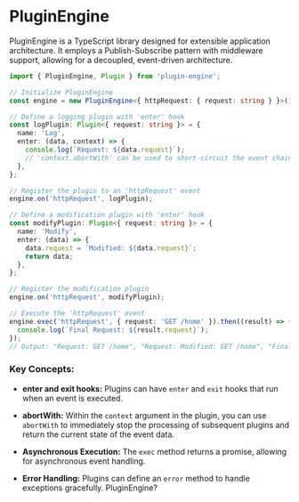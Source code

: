 # PluginEngine

PluginEngine is a TypeScript library designed for extensible application architecture.
It employs a Publish-Subscribe pattern with middleware support, allowing for a decoupled,
event-driven architecture.

```typescript
import { PluginEngine, Plugin } from 'plugin-engine';

// Initialize PluginEngine
const engine = new PluginEngine<{ httpRequest: { request: string } }>();

// Define a logging plugin with 'enter' hook
const logPlugin: Plugin<{ request: string }> = {
  name: 'Log',
  enter: (data, context) => {
    console.log(`Request: ${data.request}`);
    // 'context.abortWith' can be used to short-circuit the event chain
  },
};

// Register the plugin to an 'httpRequest' event
engine.on('httpRequest', logPlugin);

// Define a modification plugin with 'enter' hook
const modifyPlugin: Plugin<{ request: string }> = {
  name: 'Modify',
  enter: (data) => {
    data.request = `Modified: ${data.request}`;
    return data;
  },
};

// Register the modification plugin
engine.on('httpRequest', modifyPlugin);

// Execute the 'httpRequest' event
engine.exec('httpRequest', { request: 'GET /home' }).then((result) => {
  console.log(`Final Request: ${result.request}`);
});
// Output: "Request: GET /home", "Request: Modified: GET /home", "Final Request: Modified: GET /home"
```

### Key Concepts:

- **enter and exit hooks:** Plugins can have `enter` and `exit` hooks that run when an event is executed.

- **abortWith:** Within the `context` argument in the plugin, you can use `abortWith` to 
immediately stop the processing of subsequent plugins and return the current state of the event data.

- **Asynchronous Execution:** The `exec` method returns a promise, allowing for asynchronous event handling.

- **Error Handling:** Plugins can define an `error` method to handle exceptions gracefully.
PluginEngine?
